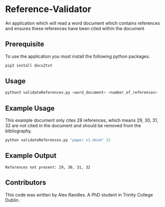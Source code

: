 # Reference-Validator
An application which will read a word document which contains references and ensures these references have been cited within the document

## Prerequisite

To use the application you must install the following python packages. 
```bash
pip3 install docx2txt
```

## Usage 
```python
python3 validateReferences.py <word_document> <number_of_references> 
```

## Example Usage  
This example document only cites 28 references, which means 29, 30, 31, 32 are not cited in the document and should be removed from the bibliography.
```python
python validateReferences.py "paper_v1.docm" 33
```

## Example Output   
```
References not present: 29, 30, 31, 32
```

## Contributors  

This code was written by Alex Randles. A PhD student in Trinity College Dublin.

